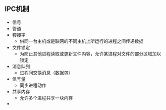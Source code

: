 ## IPC机制

- 信号
- 管道
- 套接字
  - 供同一台主机或是联网的不同主机上所运行的进程之间传递数据
- 文件锁定
  - 为防止其他进程读取或更新文件内容，允许某进程对文件的部分区域加以锁定
- 消息队列
  - 进程间交换消息（数据包）
- 信号量
  - 同步进程动作
- 共享内存
  - 允许多个进程共享一块内存
- 